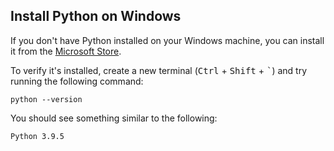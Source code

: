 ## Install Python on Windows

If you don't have Python installed on your Windows machine, you can install it from the [Microsoft Store](https://aka.ms/AAd9rms).

To verify it's installed, create a new terminal (<kbd>Ctrl</kbd> + <kbd>Shift</kbd> + <kbd>`</kbd>) and try running the following command:

```
python --version
```

You should see something similar to the following:
```
Python 3.9.5
```
